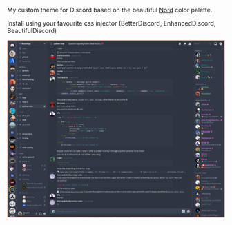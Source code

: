 My custom theme for Discord based on the beautiful [Nord](https://www.nordtheme.com) color palette.

Install using your favourite css injector (BetterDiscord, EnhancedDiscord, BeautifulDiscord)

![Screenshot](screenshot.png)
